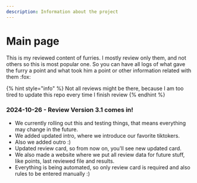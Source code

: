 ```yaml
---
description: Information about the project
---
```


# Main page

This is my reviewed content of furries. I mostly review only them, and not others so this is most popular one. So you can have all logs of what gave the furry a point and what took him a point or other information related with them :fox:

{% hint style="info" %}
Not all reviews might be there, because I am too tired to update this repo every time I finish review
{% endhint %}

### 2024-10-26 - Review Version 3.1 comes in!

* We currently rolling out this and testing things, that means everything may change in the future.
* We added updated intro, where we introduce our favorite tiktokers.
* Also we added outro :)
* Updated review card, so from now on, you'll see new updated card.
* We also made a website where we put all review data for future stuff, like points, last reviewed file and results.
* Everything is being automated, so only review card is required and also rules to be entered manually :)
